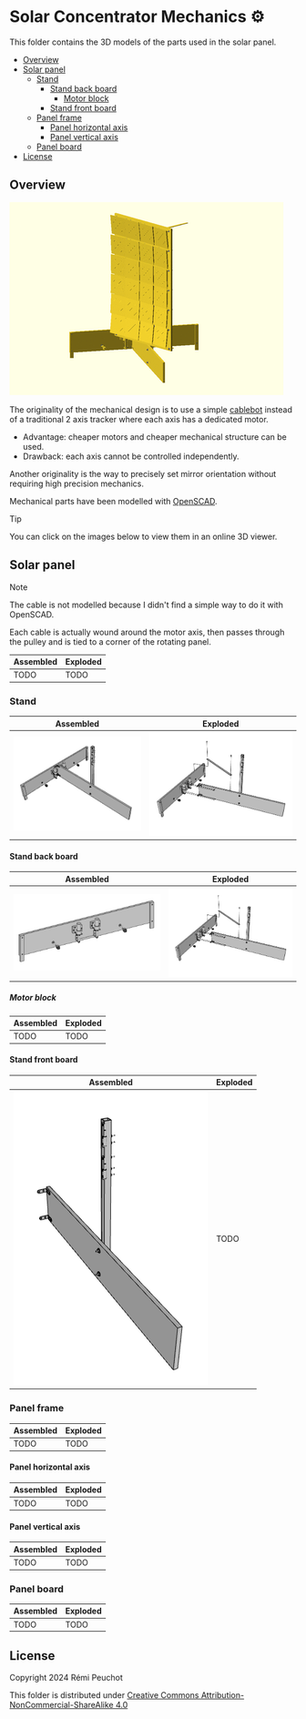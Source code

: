 # Solar Concentrator Mechanics :gear:

This folder contains the 3D models of the parts used in the solar panel.

- [Overview](#overview)
- [Solar panel](#solar-panel)
    - [Stand](#stand)
        - [Stand back board](#stand-back-board)
            - [Motor block](#motor-block)
        - [Stand front board](#stand-front-board)
    - [Panel frame](#panel-frame)
        - [Panel horizontal axis](#panel-horizontal-axis)
        - [Panel vertical axis](#panel-vertical-axis)
    - [Panel board](#panel-board)
- [License](#license)

## Overview

![Solar panel animation](generated/solar_panel.gif)

The originality of the mechanical design is to use a simple [cablebot](https://en.wikipedia.org/wiki/Cable_robots) instead
of a traditional 2 axis tracker where each axis has a dedicated motor.
* Advantage: cheaper motors and cheaper mechanical structure can be used.
* Drawback: each axis cannot be controlled independently.

Another originality is the way to precisely set mirror orientation without
requiring high precision mechanics.

Mechanical parts have been modelled with [OpenSCAD](https://openscad.org/).

> [!TIP]
> You can click on the images below to view them in an online 3D viewer.

## Solar panel

> [!NOTE]
> The cable is not modelled because I didn't find a simple way to do it with OpenSCAD.
>
> Each cable is actually wound around the motor axis, then passes through the pulley
> and is tied to a corner of the rotating panel.

| Assembled | Exploded |
| --------- | -------- |
| TODO | TODO |

### Stand

| Assembled | Exploded |
| --------- | -------- |
| ![Stand](generated/stand.png) | ![Stand](generated/stand_exploded.png) |

#### Stand back board

| Assembled | Exploded |
| --------- | -------- |
| [![Stand back board](generated/stand_back_board.png)](https://remipch.github.io/test_website/view_3d.html?model=stand_back_board) | ![Stand](generated/stand_exploded.png) |

##### Motor block

| Assembled | Exploded |
| --------- | -------- |
| TODO | TODO |

#### Stand front board

| Assembled | Exploded |
| --------- | -------- |
| ![Stand front board](generated/stand_front_board.png) | TODO |

### Panel frame

| Assembled | Exploded |
| --------- | -------- |
| TODO | TODO |

#### Panel horizontal axis

| Assembled | Exploded |
| --------- | -------- |
| TODO | TODO |

#### Panel vertical axis

| Assembled | Exploded |
| --------- | -------- |
| TODO | TODO |

### Panel board

| Assembled | Exploded |
| --------- | -------- |
| TODO | TODO |

## License

Copyright 2024 Rémi Peuchot

This folder is distributed under [Creative Commons Attribution-NonCommercial-ShareAlike 4.0](mechanics/LICENSE.md)
